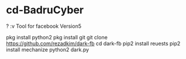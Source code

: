 # cd-BadruCyber

? :v Tool for facebook Version5 

pkg install python2
pkg install git
git clone https://github.com/rezadkim/dark-fb
cd dark-fb
pip2 install reuests
pip2 install mechanize
python2 dark.py
